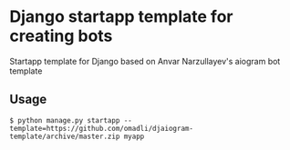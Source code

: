 # Django startapp template for creating bots

Startapp template for Django based on Anvar Narzullayev's aiogram bot template

## Usage
```
$ python manage.py startapp --template=https://github.com/omadli/djaiogram-template/archive/master.zip myapp
```